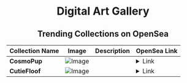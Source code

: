 <div align="center">

# Digital Art Gallery

## Trending Collections on OpenSea

| Collection Name                       | Image                                                                                     | Description                       | OpenSea Link                                                                                          |
|---------------------------------------|-------------------------------------------------------------------------------------------|-----------------------------------|--------------------------------------------------------------------------------------------------------|
| **CosmoPup** | ![Image](https://i.seadn.io/s/raw/files/7228ab88dfec5e49f6662c9c2fcb576a.jpg?w=500&auto=format?w=200&auto=format) |  | <details><summary>Link</summary>[CosmoPup](https://opensea.io/collection/cosmopup-6152)</details> |
| **CutieFloof** | ![Image](https://i.seadn.io/s/raw/files/c80ac016f7481590eec3034a1ddb6d0c.jpg?w=500&auto=format?w=200&auto=format) |  | <details><summary>Link</summary>[CutieFloof](https://opensea.io/collection/cutiefloof-586)</details> |

</div>